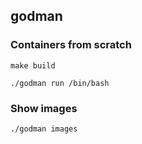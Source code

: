 ## godman
### Containers from scratch  
```shell
make build
```

```shell
./godman run /bin/bash
```

### Show images 
```shell
./godman images
```


